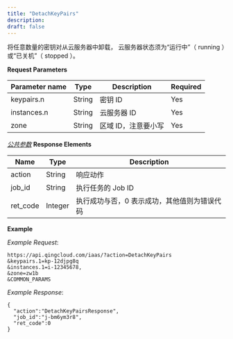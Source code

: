 ```yaml
---
title: "DetachKeyPairs"
description: 
draft: false
---
```




将任意数量的密钥对从云服务器中卸载， 云服务器状态须为“运行中”（ running ）或“已关机”（ stopped ）。

**Request Parameters**

| Parameter name | Type | Description | Required |
| --- | --- | --- | --- |
| keypairs.n | String | 密钥 ID | Yes |
| instances.n | String | 云服务器 ID | Yes |
| zone | String | 区域 ID，注意要小写 | Yes |

[_公共参数_](../../../parameters/) **Response Elements**

| Name | Type | Description |
| --- | --- | --- |
| action | String | 响应动作 |
| job_id | String | 执行任务的 Job ID |
| ret_code | Integer | 执行成功与否，0 表示成功，其他值则为错误代码 |

**Example**

_Example Request_:

```
https://api.qingcloud.com/iaas/?action=DetachKeyPairs
&keypairs.1=kp-12djpg8q
&instances.1=i-12345678,
&zone=zw1b
&COMMON_PARAMS
```

_Example Response_:

```
{
  "action":"DetachKeyPairsResponse",
  "job_id":"j-bm6ym3r8",
  "ret_code":0
}
```
